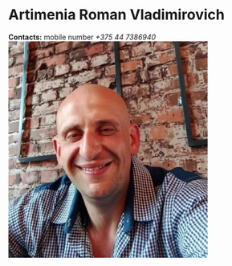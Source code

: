 # Artimenia Roman Vladimirovich
**Contacts:** 
mobile number *+375 44 7386940*
![photo](/photoCV1.jpg)